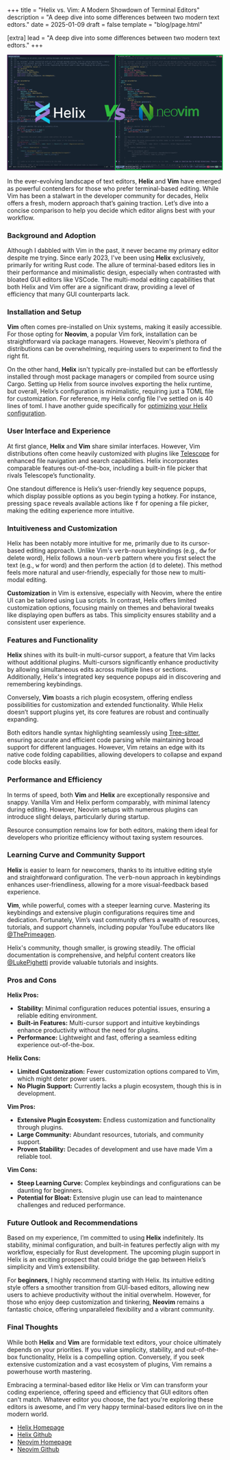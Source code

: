 +++
title = "Helix vs. Vim: A Modern Showdown of Terminal Editors"
description = "A deep dive into some differences between two modern text edtors."
date = 2025-01-09
draft = false
template = "blog/page.html"

[extra]
lead = "A deep dive into some differences between two modern text edtors."
+++

![Helix vs Neovim](/helix-vs-neovim.jpg)

In the ever-evolving landscape of text editors, **Helix** and **Vim** have emerged as powerful contenders for those who prefer terminal-based editing. While Vim has been a stalwart in the developer community for decades, Helix offers a fresh, modern approach that’s gaining traction. Let’s dive into a concise comparison to help you decide which editor aligns best with your workflow.

### **Background and Adoption**

Although I dabbled with Vim in the past, it never became my primary editor despite me trying. Since early 2023, I've been using **Helix** exclusively, primarily for writing Rust code. The allure of terminal-based editors lies in their performance and minimalistic design, especially when contrasted with bloated GUI editors like VSCode. The multi-modal editing capabilities that both Helix and Vim offer are a significant draw, providing a level of efficiency that many GUI counterparts lack.

### **Installation and Setup**

**Vim** often comes pre-installed on Unix systems, making it easily accessible. For those opting for **Neovim**, a popular Vim fork, installation can be straightforward via package managers. However, Neovim's plethora of distributions can be overwhelming, requiring users to experiment to find the right fit.

On the other hand, **Helix** isn't typically pre-installed but can be effortlessly installed through most package managers or compiled from source using Cargo.
Setting up Helix from source involves exporting the helix runtime, but overall, Helix’s configuration is minimalistic, requiring just a TOML file for customization.
For reference, my Helix config file I've settled on is 40 lines of toml. I have another guide specifically for [optimizing your Helix configuration].

[optimizing your Helix configuration]: /blog/enhanced-helix-config/

### **User Interface and Experience**

At first glance, **Helix** and **Vim** share similar interfaces. However, Vim distributions often come heavily customized with plugins like [Telescope] for enhanced file navigation and search capabilities. Helix incorporates comparable features out-of-the-box, including a built-in file picker that rivals Telescope’s functionality.

One standout difference is Helix’s user-friendly key sequence popups, which display possible options as you begin typing a hotkey. For instance, pressing <kbd>space</kbd> reveals available actions like <kbd>f</kbd> for opening a file picker, making the editing experience more intuitive.

[Telescope]: https://github.com/nvim-telescope/telescope.nvim

### **Intuitiveness and Customization**

Helix has been notably more intuitive for me, primarily due to its cursor-based editing approach. Unlike Vim's <kbd>verb</kbd>-<kbd>noun</kbd> keybindings (e.g., <kbd>dw</kbd> for delete word), Helix follows a <kbd>noun</kbd>-<kbd>verb</kbd> pattern where you first select the text (e.g., <kbd>w</kbd> for word) and then perform the action (<kbd>d</kbd> to delete). This method feels more natural and user-friendly, especially for those new to multi-modal editing.

**Customization** in Vim is extensive, especially with Neovim, where the entire UI can be tailored using Lua scripts. In contrast, Helix offers limited customization options, focusing mainly on themes and behavioral tweaks like displaying open buffers as tabs. This simplicity ensures stability and a consistent user experience.

### **Features and Functionality**

**Helix** shines with its built-in multi-cursor support, a feature that Vim lacks without additional plugins. Multi-cursors significantly enhance productivity by allowing simultaneous edits across multiple lines or sections. Additionally, Helix's integrated key sequence popups aid in discovering and remembering keybindings.

Conversely, **Vim** boasts a rich plugin ecosystem, offering endless possibilities for customization and extended functionality. While Helix doesn’t support plugins yet, its core features are robust and continually expanding.

Both editors handle syntax highlighting seamlessly using [Tree-sitter], ensuring accurate and efficient code parsing while maintaining broad support for different languages. However, Vim retains an edge with its native code folding capabilities, allowing developers to collapse and expand code blocks easily.

[Tree-sitter]: https://github.com/tree-sitter/tree-sitter

### **Performance and Efficiency**

In terms of speed, both **Vim** and **Helix** are exceptionally responsive and snappy. Vanilla Vim and Helix perform comparably, with minimal latency during editing. However, Neovim setups with numerous plugins can introduce slight delays, particularly during startup.

Resource consumption remains low for both editors, making them ideal for developers who prioritize efficiency without taxing system resources.

### **Learning Curve and Community Support**

**Helix** is easier to learn for newcomers, thanks to its intuitive editing style and straightforward configuration. The <kbd>verb</kbd>-<kbd>noun</kbd> approach in keybindings enhances user-friendliness, allowing for a more visual-feedback based experience.

**Vim**, while powerful, comes with a steeper learning curve. Mastering its keybindings and extensive plugin configurations requires time and dedication. Fortunately, Vim’s vast community offers a wealth of resources, tutorials, and support channels, including popular YouTube educators like [@ThePrimeagen].

Helix's community, though smaller, is growing steadily. The official documentation is comprehensive, and helpful content creators like [@LukePighetti] provide valuable tutorials and insights.

[@ThePrimeagen]: https://www.youtube.com/@ThePrimeagen
[@LukePighetti]: https://www.youtube.com/@LukePighetti

### **Pros and Cons**

**Helix Pros:**
- **Stability:** Minimal configuration reduces potential issues, ensuring a reliable editing environment.
- **Built-in Features:** Multi-cursor support and intuitive keybindings enhance productivity without the need for plugins.
- **Performance:** Lightweight and fast, offering a seamless editing experience out-of-the-box.

**Helix Cons:**
- **Limited Customization:** Fewer customization options compared to Vim, which might deter power users.
- **No Plugin Support:** Currently lacks a plugin ecosystem, though this is in development.

**Vim Pros:**
- **Extensive Plugin Ecosystem:** Endless customization and functionality through plugins.
- **Large Community:** Abundant resources, tutorials, and community support.
- **Proven Stability:** Decades of development and use have made Vim a reliable tool.

**Vim Cons:**
- **Steep Learning Curve:** Complex keybindings and configurations can be daunting for beginners.
- **Potential for Bloat:** Extensive plugin use can lead to maintenance challenges and reduced performance.

### **Future Outlook and Recommendations**

Based on my experience, I’m committed to using **Helix** indefinitely. Its stability, minimal configuration, and built-in features perfectly align with my workflow, especially for Rust development. The upcoming plugin support in Helix is an exciting prospect that could bridge the gap between Helix’s simplicity and Vim’s extensibility.

For **beginners**, I highly recommend starting with Helix. Its intuitive editing style offers a smoother transition from GUI-based editors, allowing new users to achieve productivity without the initial overwhelm. However, for those who enjoy deep customization and tinkering, **Neovim** remains a fantastic choice, offering unparalleled flexibility and a vibrant community.

### **Final Thoughts**

While both **Helix** and **Vim** are formidable text editors, your choice ultimately depends on your priorities. If you value simplicity, stability, and out-of-the-box functionality, Helix is a compelling option. Conversely, if you seek extensive customization and a vast ecosystem of plugins, Vim remains a powerhouse worth mastering.

Embracing a terminal-based editor like Helix or Vim can transform your coding experience, offering speed and efficiency that GUI editors often can't match. Whatever editor you choose, the fact you're exploring these editors is awesome, and I'm very happy terminal-based editors live on in the modern world.

- [Helix Homepage](https://helix-editor.com/)
- [Helix Github](https://github.com/helix-editor/helix)
- [Neovim Homepage](https://neovim.io/)
- [Neovim Github](https://github.com/neovim/neovim)

